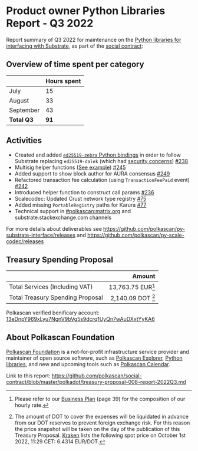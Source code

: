 # Product owner Python Libraries Report - Q3 2022

Report summary of Q3 2022 for maintenance on the [Python libraries for interfacing with Substrate](https://github.com/orgs/polkascan/repositories?q=py-&type=all&language=&sort=stargazers), as part of the [social contract](https://github.com/polkascan/social-contract/blob/library-maintenance/polkadot/social-contract-002.md):

## Overview of time spent per category

|            | Hours spent  |
|--------------------|-----|
| July     | 15  |
| August  | 33  |
| September |  43 |
| **Total Q3**|  **91**  |

## Activities

* Created and added [`ed25519-zebra` Python bindings](https://github.com/polkascan/py-ed25519-zebra-bindings) in order to follow Substrate replacing `ed25519-dalek` (which had [security concerns](https://github.com/MystenLabs/ed25519-unsafe-libs)) [#238](https://github.com/polkascan/py-substrate-interface/pull/238)
* Multisig helper functions ([See example]( https://github.com/polkascan/py-substrate-interface#initiate-and-finalize-multisig-extrinsics)) [#245](https://github.com/polkascan/py-substrate-interface/pull/245)
* Added support to show block author for AURA consensus [#249](https://github.com/polkascan/py-substrate-interface/issues/249)
* Refactored transaction fee calculation (using `TransactionFeePaid` event)  [#242](https://github.com/polkascan/py-substrate-interface/pull/242)
* Introduced helper function to construct call params [#236](https://github.com/polkascan/py-substrate-interface/issues/236)
* Scalecodec: Updated Crust network type registry [#75](https://github.com/polkascan/py-scale-codec/issues/75)
* Added missing `PortableRegistry` paths for Karura [#77](https://github.com/polkascan/py-scale-codec/issues/77)
* Technical support in [#polkascan:matrix.org](https://matrix.to/#/#polkascan:matrix.org) and substrate.stackexchange.com channels



For more details about deliverables see https://github.com/polkascan/py-substrate-interface/releases and https://github.com/polkascan/py-scale-codec/releases

## Treasury Spending Proposal


|                                  |                     Amount |
|:-------------------------------- | --------------------------:|
| Total Services (Including VAT)   |           13,763.75 EUR[^1] |
| Total Treasury Spending Proposal |          2,140.09 DOT [^2] |

Polkascan verified benificary account: [13eDnpY969xLyu7NgnV9bVg5s9dcrq1UyQn7wAuDXxtYyKA6](https://explorer.polkascan.io/polkadot/account/13eDnpY969xLyu7NgnV9bVg5s9dcrq1UyQn7wAuDXxtYyKA6)

## About Polkascan Foundation

[Polkascan Foundation](https://polkascan.org/) is a not-for-profit infrastructure service provider and maintainer of open source software, such as [Polkascan Explorer](https://explorer.polkascan.io/), [Python libraries](https://github.com/polkascan/social-contract/blob/master/polkadot/social-contract-002.md), and new and upcoming tools such as [Polkascan Calendar](https://calendar.polkascan.io).

[^1]: Please refer to our [Business Plan](https://polkascan.org/wp-content/uploads/2022/03/Business-Plan-Polkascan-Foundation-v20220218.1030.pdf) (page 39) for the composition of our hourly rate.

[^2]: The amount of DOT to cover the expenses will be liquidated in advance from our DOT reserves to prevent foreign exchange risk. For this reason the price snapshot will be taken on the day of the publication of this Treasury Proposal. [Kraken](https://trade.kraken.com/charts/KRAKEN:DOT-EUR) lists the following spot price on October 1st 2022, 11:29 CET: 6.4314 EUR/DOT.

Link to this report: https://github.com/polkascan/social-contract/blob/master/polkadot/treasury-proposal-008-report-2022Q3.md

